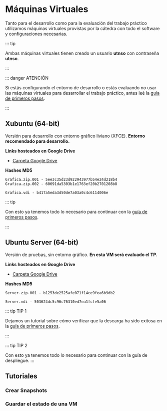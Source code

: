 # Máquinas Virtuales

Tanto para el desarrollo como para la evaluación del trabajo práctico utilizamos
máquinas virtuales provistas por la cátedra con todo el software y
configuraciones necesarias.

::: tip

Ambas máquinas virtuales tienen creado un usuario **utnso** con contraseña
**utnso**.

:::

::: danger ATENCIÓN

Si estás configurando el entorno de desarrollo o estás evaluando no usar las máquinas
virtuales para desarrollar el trabajo práctico, antes leé la
[guía de primeros pasos](/primeros-pasos/entorno-linux).

:::


## Xubuntu (64-bit)

Versión para desarrollo con entorno gráfico liviano (XFCE). **Entorno recomendado para
desarrollo.**

**Links hosteados en Google Drive**

- [Carpeta Google Drive](https://faq.utnso.com.ar/vm-gui)

**Hashes MD5**

```
Grafica.zip.001 - 5ee3c35d23d922943977b54e24d218b4
Grafica.zip.002 - 60691da5303b1e1763ef20b2701208b8

Grafica.vdi - b417a5eda3d50de7a03a0c4c6114006e
```

::: tip

Con esto ya tenemos todo lo necesario para continuar con la
[guía de primeros pasos](/primeros-pasos/entorno-linux#descargar-la-mquina-virtual).

:::

## Ubuntu Server (64-bit)

Versión de pruebas, sin entorno gráfico. **En esta VM será evaluado el TP.**

**Links hosteados en Google Drive**

- [Carpeta Google Drive](https://faq.utnso.com.ar/vm-server)

**Hashes MD5**

```
Server.zip.001 - b1253de2525afe071f14ce9fea6b9db2

Server.vdi - 503624dc5c96c76310ed7ea1fcfe5a06
```


::: tip TIP 1

Dejamos un tutorial sobre cómo verificar que la descarga ha sido exitosa en la
[guía de primeros pasos](/primeros-pasos/entorno-linux#verificar-la-descarga).

:::

::: tip TIP 2

Con esto ya tenemos todo lo necesario para continuar con la
guía de despliegue.
:::


## Tutoriales

### Crear Snapshots
<YouTube v="u1L23ziKgz4"/>

### Guardar el estado de una VM
<YouTube v="YqFybzQmqOc"/>
